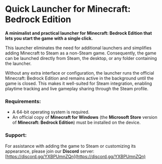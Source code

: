 # Quick Launcher for Minecraft: Bedrock Edition
**A minimalist and practical launcher for Minecraft: Bedrock Edition that lets you start the game with a single click.**

This launcher eliminates the need for additional launchers and simplifies adding Minecraft to Steam as a non-Steam game. Consequently, the game can be launched directly from Steam, the desktop, or any folder containing the launcher.

Without any extra interface or configuration, the launcher runs the official Minecraft: Bedrock Edition and remains active in the background until the game is closed. This makes it well-suited for Steam integration, enabling playtime tracking and live gameplay sharing through the Steam profile.

### Requirements:
* A 64-bit operating system is required.
* An official copy of **Minecraft for Windows** (the **Microsoft Store** version of **Minecraft: Bedrock Edition**) must be installed on the device.

### Support:
For assistance with adding the game to Steam or customizing its appearance, please join our **Discord** server:
[https://discord.gg/YXBPUmnZQn](https://discord.gg/YXBPUmnZQn)
